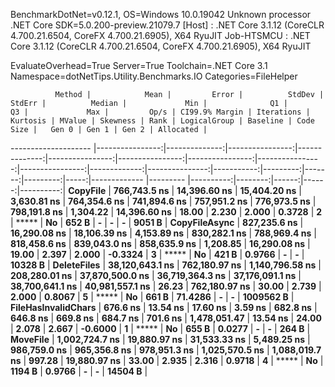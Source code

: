 
BenchmarkDotNet=v0.12.1, OS=Windows 10.0.19042
Unknown processor
.NET Core SDK=5.0.200-preview.21079.7
  [Host]     : .NET Core 3.1.12 (CoreCLR 4.700.21.6504, CoreFX 4.700.21.6905), X64 RyuJIT
  Job-HTSMCU : .NET Core 3.1.12 (CoreCLR 4.700.21.6504, CoreFX 4.700.21.6905), X64 RyuJIT

EvaluateOverhead=True  Server=True  Toolchain=.NET Core 3.1  
Namespace=dotNetTips.Utility.Benchmarks.IO  Categories=FileHelper  

              Method |            Mean |         Error |          StdDev |        StdErr |          Median |             Min |              Q1 |              Q3 |             Max |         Op/s | CI99.9% Margin | Iterations | Kurtosis | MValue | Skewness | Rank | LogicalGroup | Baseline | Code Size |   Gen 0 | Gen 1 | Gen 2 | Allocated |
-------------------- |----------------:|--------------:|----------------:|--------------:|----------------:|----------------:|----------------:|----------------:|----------------:|-------------:|---------------:|-----------:|---------:|-------:|---------:|-----:|------------- |--------- |----------:|--------:|------:|------:|----------:|
            **CopyFile** |    **766,743.5 ns** |  **14,396.60 ns** |    **15,404.20 ns** |   **3,630.81 ns** |    **764,354.6 ns** |    **741,894.6 ns** |    **757,951.2 ns** |    **776,973.5 ns** |    **798,191.8 ns** |     **1,304.22** |   **14,396.60 ns** |      **18.00** |    **2.230** |  **2.000** |   **0.3728** |    **2** |            ***** |       **No** |     **652 B** |       **-** |     **-** |     **-** |    **9051 B** |
       **CopyFileAsync** |    **827,235.6 ns** |  **16,290.08 ns** |    **18,106.39 ns** |   **4,153.89 ns** |    **830,282.1 ns** |    **788,969.4 ns** |    **818,458.6 ns** |    **839,043.0 ns** |    **858,635.9 ns** |     **1,208.85** |   **16,290.08 ns** |      **19.00** |    **2.397** |  **2.000** |  **-0.3324** |    **3** |            ***** |       **No** |     **421 B** |  **0.9766** |     **-** |     **-** |   **10328 B** |
         **DeleteFiles** | **38,120,643.1 ns** | **762,180.97 ns** | **1,140,796.58 ns** | **208,280.01 ns** | **37,870,500.0 ns** | **36,719,364.3 ns** | **37,176,091.1 ns** | **38,700,641.1 ns** | **40,981,557.1 ns** |        **26.23** |  **762,180.97 ns** |      **30.00** |    **2.739** |  **2.000** |   **0.8067** |    **5** |            ***** |       **No** |     **661 B** | **71.4286** |     **-** |     **-** | **1009562 B** |
 **FileHasInvalidChars** |        **676.6 ns** |      **13.54 ns** |        **17.60 ns** |       **3.59 ns** |        **682.8 ns** |        **646.8 ns** |        **669.8 ns** |        **684.7 ns** |        **701.6 ns** | **1,478,051.47** |       **13.54 ns** |      **24.00** |    **2.078** |  **2.667** |  **-0.6000** |    **1** |            ***** |       **No** |     **655 B** |  **0.0277** |     **-** |     **-** |     **264 B** |
            **MoveFile** |  **1,002,724.7 ns** |  **19,880.97 ns** |    **31,533.33 ns** |   **5,489.25 ns** |    **986,759.0 ns** |    **965,356.8 ns** |    **978,951.3 ns** |  **1,025,570.5 ns** |  **1,088,019.7 ns** |       **997.28** |   **19,880.97 ns** |      **33.00** |    **2.935** |  **2.316** |   **0.9718** |    **4** |            ***** |       **No** |    **1194 B** |  **0.9766** |     **-** |     **-** |   **14504 B** |
